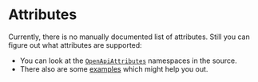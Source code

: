 # Attributes

Currently, there is no manually documented list of attributes. Still you can figure out what attributes are supported:

- You can look at the [`OpenApiAttributes`](https://github.com/zircote/swagger-php/tree/master/src/Attributes) namespaces in the source.
- There also are some [examples](https://github.com/zircote/swagger-php/tree/master/Examples) which might help you out.
